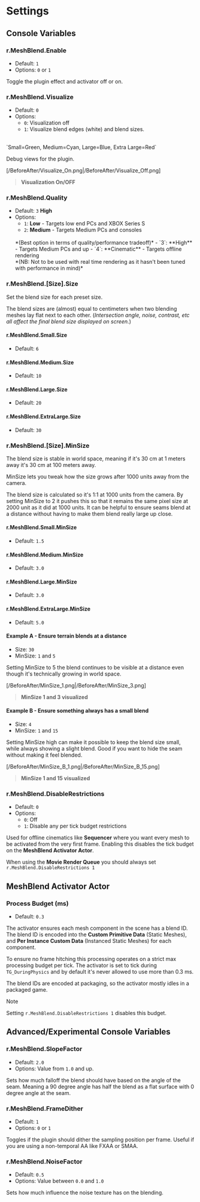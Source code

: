 # Settings

## Console Variables

### r.MeshBlend.Enable

- Default: `1`
- Options: `0` or `1`

Toggle the plugin effect and activator off or on.

### r.MeshBlend.Visualize

- Default: `0`
- Options:
   - `0`: Visualization off
   - `1`: Visualize blend edges (white) and blend sizes.
<br>
`Small=Green, Medium=Cyan, Large=Blue, Extra Large=Red`

Debug views for the plugin. 

[/BeforeAfter/Visualize_On.png|/BeforeAfter/Visualize_Off.png]
> **Visualization On/OFF**

### r.MeshBlend.Quality

- Default: `3` **High**
- Options:
   - `1`: **Low** - Targets low end PCs and XBOX Series S
   - `2`: **Medium** - Targets Medium PCs and consoles 
   <br>
   *(Best option in terms of quality/performance tradeoff)*
   - `3`: **High** - Targets Medium PCs and up
   - `4`: **Cinematic** - Targets offline rendering
   <br>
   *(NB: Not to be used with real time rendering as it hasn't been tuned with performance in mind)*

### r.MeshBlend.[Size].Size

Set the blend size for each preset size.

The blend sizes are (almost) equal to centimeters when two blending meshes lay flat next to each other. (*Intersection angle, noise, contrast, etc all affect the final blend size displayed on screen.*)

#### r.MeshBlend.Small.Size

- Default: `6`

#### r.MeshBlend.Medium.Size

- Default: `10`

#### r.MeshBlend.Large.Size

- Default: `20`

#### r.MeshBlend.ExtraLarge.Size

- Default: `30`

### r.MeshBlend.[Size].MinSize

The blend size is stable in world space, meaning if it's 30 cm at 1 meters away it's 30 cm at 100 meters away.

MinSize lets you tweak how the size grows after 1000 units away from the camera. 

The blend size is calculated so it's 1:1 at 1000 units from the camera. By setting MinSize to 2 it pushes this so that it remains the same pixel size at 2000 unit as it did at 1000 units.
It can be helpful to ensure seams blend at a distance without having to make them blend really large up close.

#### r.MeshBlend.Small.MinSize

- Default: `1.5`

#### r.MeshBlend.Medium.MinSize

- Default: `3.0`

#### r.MeshBlend.Large.MinSize

- Default: `3.0`

#### r.MeshBlend.ExtraLarge.MinSize

- Default: `5.0`

#### Example A - Ensure terrain blends at a distance

- Size: `30`
- MinSize: `1` and `5`

Setting MinSize to 5 the blend continues to be visible at a distance even though it's technically growing in world space.

[/BeforeAfter/MinSize_1.png|/BeforeAfter/MinSize_3.png]
> **MinSize 1 and 3 visualized**


#### Example B - Ensure something always has a small blend

- Size: `4`
- MinSize: `1` and `15`

Setting MinSize high can make it possible to keep the blend size small, while always showing a slight blend. Good if you want to hide the seam without making it feel blended.

[/BeforeAfter/MinSize_B_1.png|/BeforeAfter/MinSize_B_15.png]
> **MinSize 1 and 15 visualized**


### r.MeshBlend.DisableRestrictions

- Default: `0`
- Options:
   - `0`: Off
   - `1`: Disable any per tick budget restrictions

Used for offline cinematics like **Sequencer** where you want every mesh to be activated from the very first frame.
Enabling this disables the tick budget on the **MeshBlend Activator Actor**.

When using the **Movie Render Queue** you should always set `r.MeshBlend.DisableRestrictions 1`


## MeshBlend Activator Actor

### Process Budget (ms)

- Default: `0.3`

The activator ensures each mesh component in the scene has a blend ID. The blend ID is encoded into the **Custom Primitive Data** (Static Meshes), and **Per Instance Custom Data** (Instanced Static Meshes) for each component.

To ensure no frame hitching this processing operates on a strict max processing budget per tick. The activator is set to tick during `TG_DuringPhysics` and by default it's never allowed to use more than 0.3 ms.

The blend IDs are encoded at packaging, so the activator mostly idles in a packaged game.

> [!NOTE]
> Setting `r.MeshBlend.DisableRestrictions 1` disables this budget.


## Advanced/Experimental Console Variables

### r.MeshBlend.SlopeFactor

- Default: `2.0`
- Options: Value from `1.0` and up.

Sets how much falloff the blend should have based on the angle of the seam. Meaning a 90 degree angle has half the blend as a flat surface with 0 degree angle at the seam.

### r.MeshBlend.FrameDither

- Default: `1`
- Options: `0` or `1`

Toggles if the plugin should dither the sampling position per frame. Useful if you are using a non-temporal AA like FXAA or SMAA.

### r.MeshBlend.NoiseFactor

- Default: `0.5`
- Options: Value between `0.0` and `1.0`

Sets how much influence the noise texture has on the blending.
